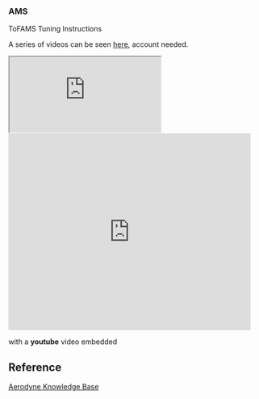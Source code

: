### AMS 

ToFAMS Tuning Instructions

A series of videos can be seen [here](https://support.aerodyne.com/knowledgebase/articles/KA-01306/en-us), account needed.


<iframe src="https://youtu.be/6_qRKD1mRRM" allowfullscreen></iframe>

<iframe  title="YouTube video player" width="480" height="390" src="http://www.youtube.com/watch?v=TheVideoID?autoplay=1" frameborder="0" allowfullscreen></iframe>

with a **youtube** video embedded


## Reference 

[Aerodyne Knowledge Base](https://support.aerodyne.com/)
